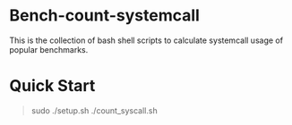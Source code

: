 # Bench-count-systemcall
This is the collection of bash shell scripts to calculate systemcall usage of popular benchmarks. 

# Quick Start
> sudo ./setup.sh
> ./count_syscall.sh
